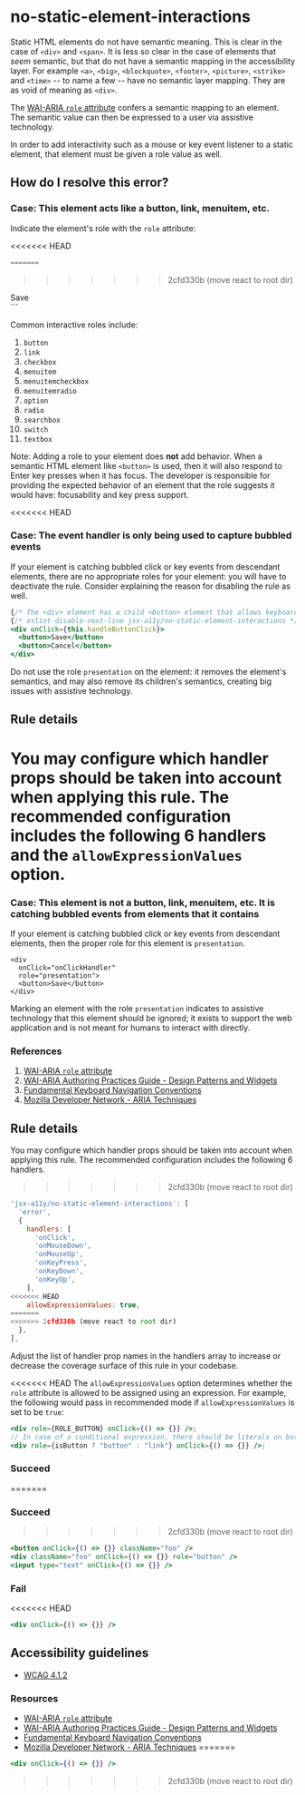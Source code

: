 # no-static-element-interactions

Static HTML elements do not have semantic meaning. This is clear in the case of `<div>` and `<span>`. It is less so clear in the case of elements that _seem_ semantic, but that do not have a semantic mapping in the accessibility layer. For example `<a>`, `<big>`, `<blockquote>`, `<footer>`, `<picture>`, `<strike>` and `<time>` -- to name a few -- have no semantic layer mapping. They are as void of meaning as `<div>`.

The [WAI-ARIA `role` attribute](https://www.w3.org/TR/wai-aria-1.1/#usage_intro) confers a semantic mapping to an element. The semantic value can then be expressed to a user via assistive technology.

In order to add interactivity such as a mouse or key event listener to a static element, that element must be given a role value as well.

## How do I resolve this error?

### Case: This element acts like a button, link, menuitem, etc.

Indicate the element's role with the `role` attribute:

<<<<<<< HEAD
```jsx
=======
```
>>>>>>> 2cfd330b (move react to root dir)
<div
  onClick={onClickHandler}
  onKeyPress={onKeyPressHandler}
  role="button"
  tabIndex="0">
  Save
</div>
```

Common interactive roles include:

  1. `button`
  1. `link`
  1. `checkbox`
  1. `menuitem`
  1. `menuitemcheckbox`
  1. `menuitemradio`
  1. `option`
  1. `radio`
  1. `searchbox`
  1. `switch`
  1. `textbox`

Note: Adding a role to your element does **not** add behavior. When a semantic HTML element like `<button>` is used, then it will also respond to Enter key presses when it has focus. The developer is responsible for providing the expected behavior of an element that the role suggests it would have: focusability and key press support.

<<<<<<< HEAD
### Case: The event handler is only being used to capture bubbled events

If your element is catching bubbled click or key events from descendant elements, there are no appropriate roles for your element: you will have to deactivate the rule. Consider explaining the reason for disabling the rule as well.

```jsx
{/* The <div> element has a child <button> element that allows keyboard interaction */}
{/* eslint-disable-next-line jsx-a11y/no-static-element-interactions */}
<div onClick={this.handleButtonClick}>
  <button>Save</button>
  <button>Cancel</button>
</div>
```

Do not use the role `presentation` on the element: it removes the element's semantics, and may also remove its children's semantics, creating big issues with assistive technology.

## Rule details

You may configure which handler props should be taken into account when applying this rule. The recommended configuration includes the following 6 handlers and the `allowExpressionValues` option.
=======
### Case: This element is not a button, link, menuitem, etc. It is catching bubbled events from elements that it contains

If your element is catching bubbled click or key events from descendant elements, then the proper role for this element is `presentation`.

```
<div
  onClick="onClickHandler"
  role="presentation">
  <button>Save</button>
</div>
```

Marking an element with the role `presentation` indicates to assistive technology that this element should be ignored; it exists to support the web application and is not meant for humans to interact with directly.

### References
  1. [WAI-ARIA `role` attribute](https://www.w3.org/TR/wai-aria-1.1/#usage_intro)
  1. [WAI-ARIA Authoring Practices Guide - Design Patterns and Widgets](https://www.w3.org/TR/wai-aria-practices-1.1/#aria_ex)
  1. [Fundamental Keyboard Navigation Conventions](https://www.w3.org/TR/wai-aria-practices-1.1/#kbd_generalnav)
  1. [Mozilla Developer Network - ARIA Techniques](https://developer.mozilla.org/en-US/docs/Web/Accessibility/ARIA/ARIA_Techniques/Using_the_button_role#Keyboard_and_focus)

## Rule details

You may configure which handler props should be taken into account when applying this rule. The recommended configuration includes the following 6 handlers.
>>>>>>> 2cfd330b (move react to root dir)

```javascript
'jsx-a11y/no-static-element-interactions': [
  'error',
  {
    handlers: [
      'onClick',
      'onMouseDown',
      'onMouseUp',
      'onKeyPress',
      'onKeyDown',
      'onKeyUp',
    ],
<<<<<<< HEAD
    allowExpressionValues: true,
=======
>>>>>>> 2cfd330b (move react to root dir)
  },
],
```

Adjust the list of handler prop names in the handlers array to increase or decrease the coverage surface of this rule in your codebase.

<<<<<<< HEAD
The `allowExpressionValues` option determines whether the `role` attribute is allowed to be assigned using an expression. For example, the following would pass in recommended mode if `allowExpressionValues` is set to be `true`:
```jsx
<div role={ROLE_BUTTON} onClick={() => {}} />;
// In case of a conditional expression, there should be literals on both sides of ternary operator
<div role={isButton ? "button" : "link"} onClick={() => {}} />;
```

### Succeed

=======
### Succeed
>>>>>>> 2cfd330b (move react to root dir)
```jsx
<button onClick={() => {}} className="foo" />
<div className="foo" onClick={() => {}} role="button" />
<input type="text" onClick={() => {}} />
```

### Fail
<<<<<<< HEAD

```jsx
<div onClick={() => {}} />
```

## Accessibility guidelines
- [WCAG 4.1.2](https://www.w3.org/WAI/WCAG21/Understanding/name-role-value)

### Resources
- [WAI-ARIA `role` attribute](https://www.w3.org/TR/wai-aria-1.1/#usage_intro)
- [WAI-ARIA Authoring Practices Guide - Design Patterns and Widgets](https://www.w3.org/TR/wai-aria-practices-1.1/#aria_ex)
- [Fundamental Keyboard Navigation Conventions](https://www.w3.org/TR/wai-aria-practices-1.1/#kbd_generalnav)
- [Mozilla Developer Network - ARIA Techniques](https://developer.mozilla.org/en-US/docs/Web/Accessibility/ARIA/ARIA_Techniques/Using_the_button_role#Keyboard_and_focus)
=======
```jsx
<div onClick={() => {}} />
```
>>>>>>> 2cfd330b (move react to root dir)
